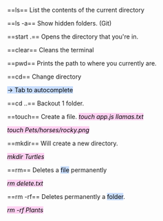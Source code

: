 ==ls==
List the contents of the current directory

==ls -a==
Show hidden folders. (Git)

==start .==
Opens the directory that you're in.

==clear== 
Cleans the terminal

==pwd==
Prints the path to where you currently are.

==cd==
Change directory

<mark style="background: #ADCCFFA6;">-> Tab to autocomplete</mark> 

==cd ..==
Backout 1 folder.

==touch==
Create a file.
<mark style="background: #FFB8EBA6;">_touch app.js llamas.txt_</mark> 

<mark style="background: #FFB8EBA6;">_touch Pets/horses/rocky.png_</mark> 

==mkdir==
Will create a new directory.

<mark style="background: #FFB8EBA6;">_mkdir Turtles_</mark> 

==rm==
Deletes a <mark style="background: #ADCCFFA6;">file</mark> permanently

<mark style="background: #FFB8EBA6;">_rm delete.txt_</mark> 


==rm -rf==
Deletes permanently a <mark style="background: #ADCCFFA6;">folder</mark>.

<mark style="background: #FFB8EBA6;">_rm -rf Plants_</mark> 






